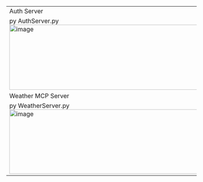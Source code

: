 


<table>
  <tr>
    <td>
      Auth Server
    </td>
    <td>
      Product Server
    </td>
  </tr>
  <tr>
    <td>
      py AuthServer.py<br>
    <img width="500" height="173" alt="image" src="https://github.com/user-attachments/assets/e57c3198-59c0-4553-967b-6cb805756a60" />
    </td>
    <td>
      py ProductServer.py<br>
    <img width="500" height="159" alt="image" src="https://github.com/user-attachments/assets/a49a75d5-1d43-4fc9-9b93-bd6fa724b6c2" />
    </td>
   </tr>
   <tr>
    <td>
      Weather MCP Server
    </td>
    <td>
      Launch Host Via UI.py
    </td>
  </tr>
  <tr>
    <td>
      py WeatherServer.py<br>
    <img width="500" height="171" alt="image" src="https://github.com/user-attachments/assets/bb4fbd51-ed6c-4753-a8d4-080fe17ae2f5" />
    </td>
    <td>
      py -m streamlit run UI.py<br>
    <img width="500" height="146" alt="image" src="https://github.com/user-attachments/assets/b988c834-2707-4b2c-8439-f7f3411d7579" />
    </td>
   </tr>
</table>
